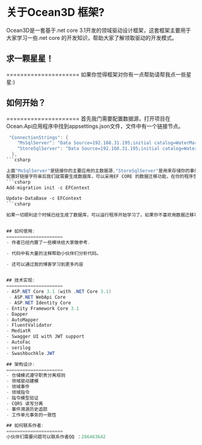 
关于Ocean3D 框架?
=====================
Ocean3D是一套基于.net core 3.1开发的领域驱动设计框架，这套框架主要用于大家学习一些.net core
的开发知识，帮助大家了解领取驱动的开发模式。

## 求一颗星星！
=====================
如果你觉得框架对你有一点帮助请帮我点一些星星:)

## 如何开始？
=====================
首先我门需要配置数据源，打开项目在Ocean.Api应用程序中找到appsettings.json文件，文件中有一个链接节点。

```csharp
 "ConnectionStrings": {
    "MsSqlServer": "Data Source=192.168.31.195;initial catalog=WaterMargin;password=123456;User id=sa;Trusted_Connection=False;MultipleActiveResultSets=True",
    "StoreSqlServer": "Data Source=192.168.31.195;initial catalog=WaterMargin;password=123456;User id=sa;Trusted_Connection=False;MultipleActiveResultSets=True"
  },
```csharp

上面"MsSqlServer"是链接你的主要应用的主数据源,"StoreSqlServer"是用来存储你的事件溯源记录的链接，作者这里使用了相同的链接，希望小伙伴们在实际开发中还是要区分开。
配置好链接字符串后我们就需要生成数据库，可以采用EF CORE 的数据迁移功能，在你的程序包管理器控制台运行如下代码。
```csharp
Add-migration init -c EFContext

Update-DataBase -c EFContext
```csharp

如果一切顺利这个时候已经生成了数据库，可以运行程序开始学习了。如果你不喜欢用数据迁移功能作者在SQL文件夹下面提供了sql 脚本（sqlservice）共大家生成数据库。


## 如何使用:
=====================
- 作者已经内置了一些模块给大家做参考.

- 代码中有大量的注释帮助小伙伴们分析代码。

- 还可以通过我的博客学习到更多内容


## 技术实现:
=====================
- ASP.NET Core 3.1 (with .NET Core 3.1)
 - ASP.NET WebApi Core
 - ASP.NET Identity Core
- Entity Framework Core 3.1
- Dapper
- AutoMapper
- FluentValidator
- MediatR
- Swagger UI with JWT support
- AutoFac
- serilog
- Swashbuchkle.JWT

## 架构设计:
=====================
- 仓储模式遵守职责分离规则
- 领域驱动建模
- 领域事件
- 领域指令
- 指令模型验证
- CQRS 读写分离
- 事件溯源历史追踪
- 工作单元事务的一致性

## 如何联系作者:
=====================
小伙伴们需要问题可以联系作者QQ ：286463642
